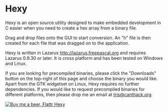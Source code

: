 Hexy
====

Hexy is an open source utility designed to make embedded development in C easier when you need to create a hex array from a binary file.

Drag and drop files onto the GUI to start conversion. An "h" file is then created for each file that was dragged on to the application.

Hexy is written in Lazarus http://lazarus.freepascal.org and requires Lazarus 0.9.30 or later. It is cross platform and has been tested on Windows and Linux.

If you are looking for precompiled binaries, please click the "Downloads" button on the top-right of this page and choose the binary you would like. Apart from the GTK widgetset on Linux, Hexy requires no further dependencies.
If you would like to request precompiled binaries for different platforms, then please drop me an email at tris@canthack.org.

[![Buy me a beer, Flattr Hexy](http://api.flattr.com/button/flattr-badge-large.png)](http://flattr.com/thing/402345/Hexy-Binary-to-Hex-Array-Converter) 
